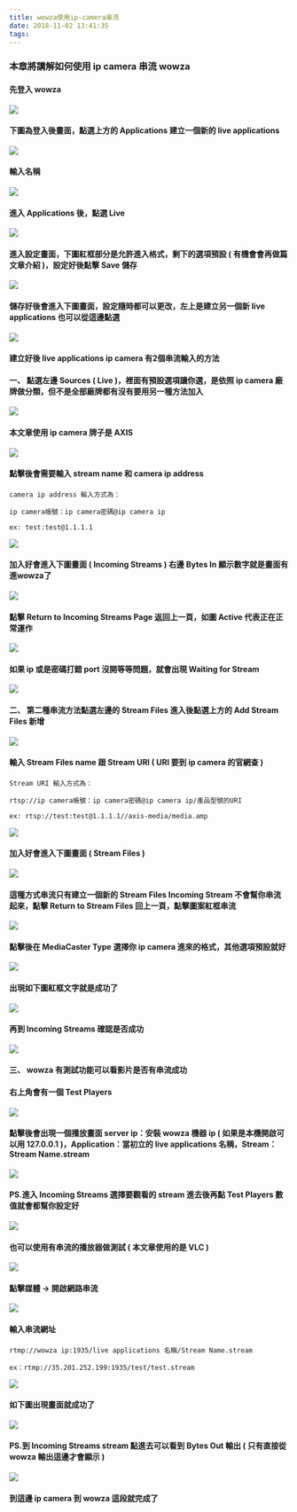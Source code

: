 ```yaml
---
title: wowza使用ip-camera串流
date: 2018-11-02 13:41:35
tags:
---
```


### 本章將講解如何使用 ip camera 串流 wowza

#### 先登入 wowza

![ ](images/1.png)

#### 下圖為登入後畫面，點選上方的 Applications 建立一個新的 live applications

![ ](images/2.png)

#### 輸入名稱

![ ](images/3.png)

#### 進入 Applications 後，點選 Live

![ ](images/4.png)

#### 進入設定畫面，下圖紅框部分是允許進入格式，剩下的選項預設 ( 有機會會再做篇文章介紹 )，設定好後點擊 Save 儲存

![ ](images/5.png)

#### 儲存好後會進入下圖畫面，設定隨時都可以更改，左上是建立另一個新 live applications 也可以從這邊點選

![ ](images/6.png)

#### 建立好後 live applications ip camera  有2個串流輸入的方法

#### 一、 點選左邊 Sources ( Live )，裡面有預設選項讓你選，是依照 ip camera 廠牌做分類，但不是全部廠牌都有沒有要用另一種方法加入

![ ](images/7.png)

#### 本文章使用 ip camera 牌子是 AXIS

![ ](images/8.png)

#### 點擊後會需要輸入 stream name 和 camera ip address

```
camera ip address 輸入方式為：

ip camera帳號：ip camera密碼@ip camera ip

ex: test:test@1.1.1.1
```

![ ](images/9.png)

#### 加入好會進入下圖畫面 ( Incoming Streams ) 右邊 Bytes In 顯示數字就是畫面有進wowza了

![ ](images/10.png)

#### 點擊 Return to Incoming Streams Page 返回上一頁，如圖 Active 代表正在正常運作

![ ](images/11.png)

#### 如果 ip 或是密碼打錯 port 沒開等等問題，就會出現 Waiting for Stream

![ ](images/12.png)

#### 二、 第二種串流方法點選左邊的 Stream Files 進入後點選上方的 Add Stream Files 新增

![ ](images/13.png)

#### 輸入 Stream Files name 跟 Stream URI ( URI 要到 ip camera 的官網查 )

```
Stream URI 輸入方式為：

rtsp://ip camera帳號：ip camera密碼@ip camera ip/產品型號的URI

ex: rtsp://test:test@1.1.1.1//axis-media/media.amp
```

![ ](images/14.png)

#### 加入好會進入下圖畫面 ( Stream Files )

![ ](images/15.png)

#### 這種方式串流只有建立一個新的 Stream Files Incoming Stream 不會幫你串流起來，點擊 Return to Stream Files 回上一頁，點擊圖案紅框串流

![ ](images/16.png)

#### 點擊後在 MediaCaster Type 選擇你 ip camera 進來的格式，其他選項預設就好

![ ](images/17.png)

#### 出現如下圖紅框文字就是成功了

![ ](images/18.png)

#### 再到 Incoming Streams 確認是否成功

![ ](images/19.png)

#### 三、 wowza 有測試功能可以看影片是否有串流成功

#### 右上角會有一個 Test Players

![ ](images/20.png)

#### 點擊後會出現一個播放畫面 server ip：安裝 wowza 機器 ip ( 如果是本機開啟可以用 127.0.0.1 )，Application：當初立的 live applications 名稱，Stream：Stream Name.stream

![ ](images/21.png)

#### PS.進入 Incoming Streams 選擇要觀看的 stream 進去後再點 Test Players 數值就會都幫你設定好

![ ](images/22.png)

#### 也可以使用有串流的播放器做測試 ( 本文章使用的是 VLC )

![ ](images/23.png)

#### 點擊媒體 → 開啟網路串流

![ ](images/24.png)

#### 輸入串流網址

```
rtmp://wowza ip:1935/live applications 名稱/Stream Name.stream

ex：rtmp://35.201.252.199:1935/test/test.stream
```

![ ](images/25.png)

#### 如下圖出現畫面就成功了

![ ](images/26.png)

#### PS.到 Incoming Streams stream 點進去可以看到 Bytes Out 輸出 ( 只有直接從 wowza 輸出這邊才會顯示 )

![ ](images/27.png)

#### 到這邊 ip camera 到 wowza 這段就完成了